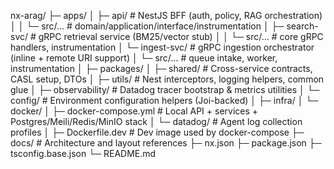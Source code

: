 nx-arag/
├─ apps/
│ ├─ api/              # NestJS BFF (auth, policy, RAG orchestration)
│ │  └─ src/…          # domain/application/interface/instrumentation
│ ├─ search-svc/       # gRPC retrieval service (BM25/vector stub)
│ │  └─ src/…          # core gRPC handlers, instrumentation
│ └─ ingest-svc/       # gRPC ingestion orchestrator (inline + remote URI support)
│    └─ src/…          # queue intake, worker, instrumentation
│
├─ packages/
│ ├─ shared/           # Cross-service contracts, CASL setup, DTOs
│ ├─ utils/            # Nest interceptors, logging helpers, common glue
│ ├─ observability/    # Datadog tracer bootstrap & metrics utilities
│ └─ config/           # Environment configuration helpers (Joi-backed)
│
├─ infra/
│ └─ docker/
│    ├─ docker-compose.yml   # Local API + services + Postgres/Meili/Redis/MinIO stack
│    └─ datadog/             # Agent log collection profiles
│
├─ Dockerfile.dev       # Dev image used by docker-compose
├─ docs/                # Architecture and layout references
├─ nx.json
├─ package.json
├─ tsconfig.base.json
└─ README.md
